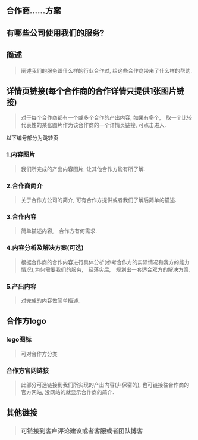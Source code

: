 ## 合作商......方案
## 有哪些公司使用我们的服务?   
## 简述
> 阐述我们的服务跟什么样的行业合作过, 给这些合作商带来了什么样的帮助.   

## 详情页链接(每个合作商的合作详情只提供1张图片链接)
> 对于每个合作商都有一个或多个合作的产出内容, 如果有多个,　取一个比较代表性的某张图片作为该合作商的一个详情页链接, 可点击进入.     

以下编号部分为跳转页     

### 1.内容图片
> 我们所完成的产出内容图片, 让其他合作方能有所了解.　　　　
### 2.合作商简介
> 关于合作方公司的简介, 可有合作方提供或者我们了解后简单的描述.　　　　
### 3.合作内容
> 简单描述内容,　合作方有何需求.　　　　　
### 4.内容分析及解决方案(可选)
> 根据合作商的合作内容进行具体分析(参考合作方的实际情况和我方的能力情况),为何需要我们的服务,　经落实后,　规划出一套适合双方的解决方案.
### 5.产出内容
> 对完成的内容做简单描述.

## 合作方logo
### logo图标
> 可对合作方分类
### 合作方官网链接
> 此部分可选链接到我们所实现的产出内容(非保密的), 也可链接往合作商的官方网站, 没网站的就显示合作商的简介.

## 其他链接
> ### 可链接到客户评论建议或者客服或者团队博客
